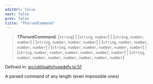 ```yaml
---
editUrl: false
next: false
prev: false
title: "TParsedCommand"
---
```


> **TParsedCommand**: \[`string`\] \| \[`string`, `number`\] \| \[`string`, `number`, `number`\] \| \[`string`, `number`, `number`, `number`\] \| \[`string`, `number`, `number`, `number`, `number`\] \| \[`string`, `number`, `number`, `number`, `number`, `number`\] \| \[`string`, `number`, `number`, `number`, `number`, `number`, `number`\] \| \[`string`, `number`, `number`, `number`, `number`, `number`, `number`, `number`\]

Defined in: [src/util/path/typedefs.ts:51](https://github.com/fabricjs/fabric.js/blob/8748628df7e9de00ba77413bfc3ad9e9fe9d4f30/src/util/path/typedefs.ts#L51)

A parsed command of any length (even impossible ones)
